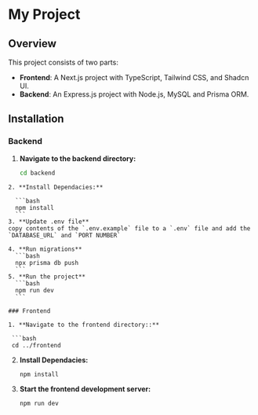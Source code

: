 # My Project

## Overview

This project consists of two parts:

- **Frontend**: A Next.js project with TypeScript, Tailwind CSS, and Shadcn UI.
- **Backend**: An Express.js project with Node.js, MySQL and Prisma ORM.

## Installation

### Backend

1. **Navigate to the backend directory:**

   ```bash
   cd backend
  ```
2. **Install Dependacies:**

    ```bash
    npm install
    ```
3. **Update .env file**
copy contents of the `.env.example` file to a `.env` file and add the `DATABASE_URL` and `PORT NUMBER`

4. **Run migrations**
    ```bash
    npx prisma db push
    ```
5. **Run the project**
    ```bash
    npm run dev
    ```

### Frontend

1. **Navigate to the frontend directory::**

   ```bash
   cd ../frontend
  ```
2. **Install Dependacies:**
    ```bash
    npm install
    ```
3. **Start the frontend development server:**
    ```bash
    npm run dev
    ```
